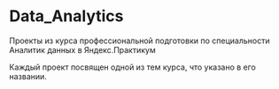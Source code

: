 # Data_Analytics
Проекты из курса профессиональной подготовки по специальности Аналитик данных в Яндекс.Практикум

Каждый проект посвящен одной из тем курса, что указано в его названии.
